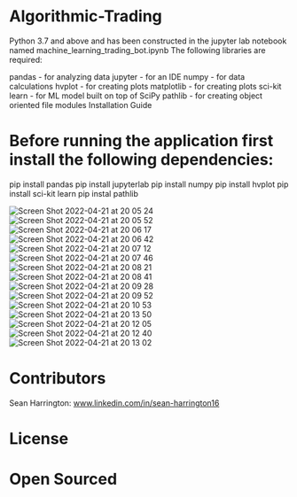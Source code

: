 # Algorithmic-Trading

Python 3.7 and above and has been constructed in the jupyter lab notebook named machine_learning_trading_bot.ipynb The following libraries are required:

pandas - for analyzing data
jupyter - for an IDE
numpy - for data calculations
hvplot - for creating plots
matplotlib - for creating plots
sci-kit learn - for ML model built on top of SciPy
pathlib - for creating object oriented file modules
Installation Guide

# Before running the application first install the following dependencies:

  pip install pandas
  pip install jupyterlab 
  pip install numpy
  pip install hvplot
  pip install sci-kit learn
  pip instal pathlib

![Screen Shot 2022-04-21 at 20 05 24](https://user-images.githubusercontent.com/91238235/164591205-9735fd1e-1dee-4018-985a-bd3bfacc5b6a.png)
![Screen Shot 2022-04-21 at 20 05 52](https://user-images.githubusercontent.com/91238235/164591219-02309d36-5649-40b0-ab58-1dd80713b82b.png)
![Screen Shot 2022-04-21 at 20 06 17](https://user-images.githubusercontent.com/91238235/164591237-9e5d4c35-4679-4764-8d63-43457453715d.png)
![Screen Shot 2022-04-21 at 20 06 42](https://user-images.githubusercontent.com/91238235/164591242-b150fb81-f9e1-413a-8221-62d83e41b658.png)
![Screen Shot 2022-04-21 at 20 07 12](https://user-images.githubusercontent.com/91238235/164591250-920d9952-1e76-41af-a8aa-f32ec7823421.png)
![Screen Shot 2022-04-21 at 20 07 46](https://user-images.githubusercontent.com/91238235/164591257-5943b489-343a-4f91-9a1d-179d132adb24.png)
![Screen Shot 2022-04-21 at 20 08 21](https://user-images.githubusercontent.com/91238235/164591262-e634bf9e-f66d-454a-93af-d138918c3858.png)
![Screen Shot 2022-04-21 at 20 08 41](https://user-images.githubusercontent.com/91238235/164591269-9146f614-ccaa-4dc2-8b45-8d3858f462f7.png)
![Screen Shot 2022-04-21 at 20 09 28](https://user-images.githubusercontent.com/91238235/164591277-3ae057e8-f68e-44d2-b998-d7195936ecb3.png)
![Screen Shot 2022-04-21 at 20 09 52](https://user-images.githubusercontent.com/91238235/164591287-48388347-5e6b-4d8f-956f-7ef74ddffa1c.png)
![Screen Shot 2022-04-21 at 20 10 53](https://user-images.githubusercontent.com/91238235/164591291-f2193d65-6fbf-4520-b65a-8578bae94519.png)
![Screen Shot 2022-04-21 at 20 13 50](https://user-images.githubusercontent.com/91238235/164591425-1da02eec-7229-49c3-a5c8-df733c15f874.png)
![Screen Shot 2022-04-21 at 20 12 05](https://user-images.githubusercontent.com/91238235/164591448-9a4efd1f-6769-42a4-a88c-5208f3853d27.png)
![Screen Shot 2022-04-21 at 20 12 40](https://user-images.githubusercontent.com/91238235/164591452-000ef068-80df-4f1c-ba55-ce3434a13ba9.png)
![Screen Shot 2022-04-21 at 20 13 02](https://user-images.githubusercontent.com/91238235/164591456-1c25d123-346c-4ed7-b3b0-1d905dbf00b9.png)

# Contributors

Sean Harrington: www.linkedin.com/in/sean-harrington16

# License

# Open Sourced
